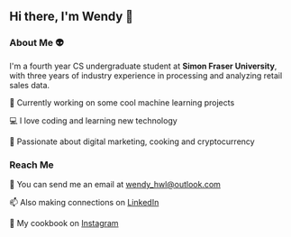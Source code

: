 ## Hi there, I'm Wendy 👋

### About Me 👽

I'm a fourth year CS undergraduate student at **Simon Fraser University**, with three years of industry experience in processing and analyzing retail sales data.

🤖  Currently working on some cool machine learning projects

💻  I love coding and learning new technology

💟  Passionate about digital marketing, cooking and cryptocurrency 

### Reach Me 

📧  You can send me an email at wendy_hwl@outlook.com

📫  Also making connections on [LinkedIn](https://www.linkedin.com/in/wendyhwl)

🍜  My cookbook on [Instagram](https://www.instagram.com/holdmabowl/)


